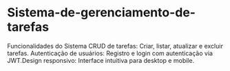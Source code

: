 # Sistema-de-gerenciamento-de-tarefas
Funcionalidades do Sistema CRUD de tarefas: Criar, listar, atualizar e excluir tarefas. Autenticação de usuários: Registro e login com autenticação via JWT.Design responsivo: Interface intuitiva para desktop e mobile.
